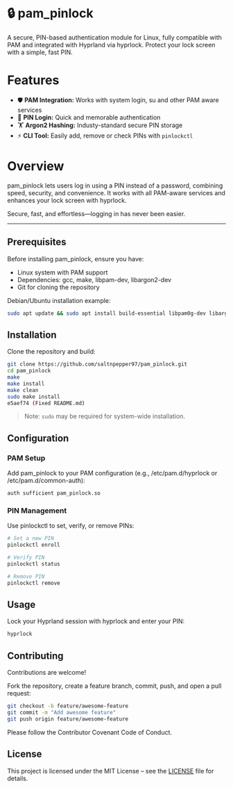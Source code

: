 # 🔒 pam_pinlock

A secure, PIN-based authentication module for Linux, fully compatible with PAM and integrated with Hyprland via hyprlock. Protect your lock screen with a simple, fast PIN.

# Features

- 🛡️ **PAM Integration:** Works with system login, su and other PAM aware services
- 🔐 **PIN Login:** Quick and memorable authentication
- 🏋️ **Argon2 Hashing:** Industy-standard secure PIN storage
- ⚡ **CLI Tool:** Easily add, remove or check PINs with `pinlockctl`

# Overview

pam_pinlock lets users log in using a PIN instead of a password, combining speed, security, and convenience. It works with all PAM-aware services and enhances your lock screen with hyprlock.

Secure, fast, and effortless—logging in has never been easier.

---

## Prerequisites

Before installing pam_pinlock, ensure you have:

- Linux system with PAM support
- Dependencies: gcc, make, libpam-dev, libargon2-dev  
- Git for cloning the repository  

Debian/Ubuntu installation example:

```bash
sudo apt update && sudo apt install build-essential libpam0g-dev libargon2-dev git
```

## Installation

Clone the repository and build:

```bash
git clone https://github.com/saltnpepper97/pam_pinlock.git
cd pam_pinlock
make
make install
make clean
sudo make install
e5aef74 (Fixed README.md)
```

> Note: `sudo` may be required for system-wide installation.

## Configuration

### PAM Setup

Add pam_pinlock to your PAM configuration (e.g., /etc/pam.d/hyprlock or /etc/pam.d/common-auth):

```text
auth sufficient pam_pinlock.so
```

### PIN Management

Use pinlockctl to set, verify, or remove PINs:

```bash
# Set a new PIN
pinlockctl enroll

# Verify PIN
pinlockctl status

# Remove PIN
pinlockctl remove
```

## Usage

Lock your Hyprland session with hyprlock and enter your PIN:

```bash
hyprlock
```

## Contributing

Contributions are welcome!  

Fork the repository, create a feature branch, commit, push, and open a pull request:

```bash
git checkout -b feature/awesome-feature
git commit -m "Add awesome feature"
git push origin feature/awesome-feature
```

Please follow the Contributor Covenant Code of Conduct.

## License

This project is licensed under the MIT License – see the [LICENSE](LICENSE) file for details.
